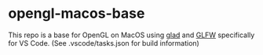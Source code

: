 # opengl-macos-base

This repo is a base for OpenGL on MacOS using [glad](https://glad.dav1d.de/) and [GLFW](https://www.glfw.org/) specifically for VS Code. (See .vscode/tasks.json for build information)

